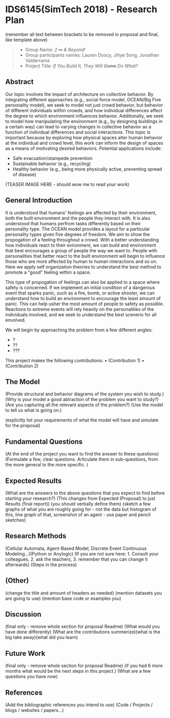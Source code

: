# IDS6145(SimTech 2018) - Research Plan
(remember all text between brackets to be removed in proposal and final, like template above)

> * Group Name: *2 ∞ & Beyond!*
> * Group participants names: Lauren Doocy, Jihye Song, Jonathan Valderrama
> * Project Title: *If You Build It, They Will <s>Come</s> Do What?*

## Abstract

Our topic involves the impact of architecture on collective behavior. By integrating different approaches (e.g., social force model, OCEAN/Big Five personality model), we seek to model not just crowd behavior, but behavior of different individuals within crowds, and how individual differences affect the degree to which environment influences behavior. Additionally, we seek to model how manipulating the environment (e.g., by designing buildings in a certain way) can lead to varying changes in collective behavior as a function of individual differences and social interactions. This topic is important because by exploring how physical spaces alter human behavior at the individual and crowd level, this work can inform the design of spaces as a means of motivating desired behaviors. Potential applications include:
* Safe evacuation/stampede prevention
* Sustainable behavior (e.g., recycling)
* Healthy behavior (e.g., being more physically active, preventing spread of disease)

(TEASER IMAGE HERE - should wow me to read your work)


## General Introduction

It is understood that humans' feelings are affected by their environment, both the built environment and the people they interact with. It is also understood that humans perfrom tasks differently based on their personality type. The OCEAN model provides a layout for a particular personality types given five degrees of freedom. We aim to show the propogation of a feeling throughout a crowd. With a better understanding how individuals react to their evironment, we can build and environment that best encourages a group of people the way we want to. People with personalities that better react to the built environment will begin to influence those who are more affected by human to human interactions and so on. Here we apply self organization theories to understand the best method to promote a "good" feeling within a space.

This type of propogation of feelings can also be applied to a space where safety is concerned. If we implement an initial condition of a dangerous event that sparks panic, such as a fire, bomb, or active shooter, we can understand how to build an environment to encourage the least amount of panic. This can help usher the most amount of people to safety as possible. Reactions to extreme events will rely heavily on the personalities of the individuals involved, and we seek to understand the best scenerio for all envolved.

We will begin by approaching the problem from a few different angles:
* ?
* ??
* ???

This project makes the following contributions:
•	(Contribution 1)
•	(Contribution 2)


## The Model

(Provide structural and behavior diagrams of the system you wish to study.) (Why is your model a good abtraction of the problem you want to study?) (Are you capturing all the relevant aspects of the problem?) (Use the model to tell us what is going on.)

(explicitly list your requirements of what the model will have and simulate for the proposal)

## Fundamental Questions
(At the end of the project you want to find the answer to these questions) (Formulate a few, clear questions. Articulate them in sub-questions, from the more general to the more specific. )

## Expected Results
(What are the answers to the above questions that you expect to find before starting your research?) (This changes from Expected (Proposal) to just Results (final report)) (you should verbally define them) (sketch a few graphs of what you are roughly going for - not the data but histogram of this, line graph of that, screenshot of an agent - use paper and pencil sketches)

## Research Methods
(Cellular Automata, Agent-Based Model, Discrete Event Continuous Modeling...)(Python or Anylogic) (If you are not sure here: 1. Consult your colleagues, 2. ask the teachers, 3. remember that you can change it afterwards) (Steps in the process)

## (Other)
(change the title and amount of headers as needed) (mention datasets you are going to use) (mention base code or examples you)

## Discussion
(final only - remove whole section for proposal Readme) (What would you have done differently) (What are the contributions summerize)(what is the big take away)(what did you learn)

## Future Work
(final only - remove whole section for proposal Readme) (if you had 6 more months what would be the next steps in this project.) (What are a few questions you have now)

## References
(Add the bibliographic references you intend to use)  (Code / Projects / blogs / websites / papers...)